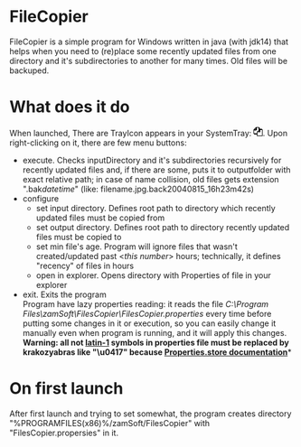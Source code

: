 # FileCopier
FileCopier is a simple program for Windows written in java (with jdk14) that helps when you need to (re)place some recently updated files from one directory and it's subdirectories to another for many times. Old files will be backuped.
# What does it do
When launched, There are TrayIcon appears in your SystemTray: ![there must be the program tray icon, but something gone wrong :(](./FilesCopier/src/main/images/copyPaste.png). Upon right-clicking on it, there are few menu buttons:
- execute. Checks inputDirectory and it's subdirectories recursively for recently updated files and, if there are some, puts it to outputfolder with exact relative path;
in case of name collision, old files gets extension ".bak*datetime*" (like: filename.jpg.back20040815_16h23m42s)
- configure
  - set input directory. Defines root path to directory which recently updated files must be copied from
  - set output directory. Defines root path to directory recently updated files must be copied to
  - set min file's age. Program will ignore files that wasn't created/updated past <*this number*> hours; technically, it defines "recency" of files in hours
  - open in explorer. Opens directory with Properties of file in your explorer
- exit. Exits the program<br>
Program have lazy properties reading: it reads the file *C:\Program Files\zamSoft\FilesCopier\FilesCopier.properties* every time before putting some changes in it or execution, so you can easily change it manually even when program is running, and it will apply this changes. **Warning: all not [latin-1](https://en.wikipedia.org/wiki/ISO/IEC_8859-1) symbols in properties file must be replaced by krakozyabras like "\u0417" because [Properties.store documentation](https://docs.oracle.com/en/java/javase/14/docs/api/java.base/java/util/Properties.html#load(java.io.InputStream))***
# On first launch
After first launch and trying to set somewhat, the program creates directory "%PROGRAMFILES(x86)%/zamSoft/FilesCopier" with "FilesCopier.propersies" in it.
